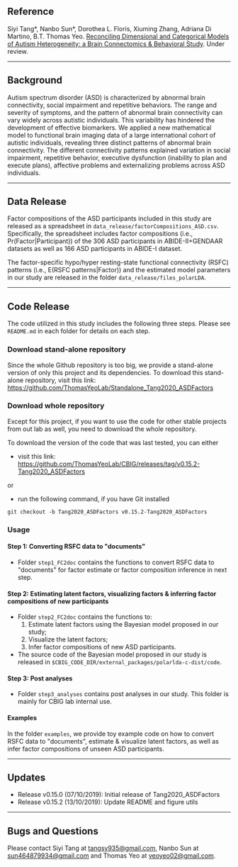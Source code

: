 ## Reference
Siyi Tang*, Nanbo Sun*, Dorothea L. Floris, Xiuming Zhang, Adriana Di Martino, B.T. Thomas Yeo. [Reconciling Dimensional and Categorical Models of Autism Heterogeneity: a Brain Connectomics & Behavioral Study](https://doi.org/10.1101/692772). Under review.

----

## Background
Autism spectrum disorder (ASD) is characterized by abnormal brain connectivity, social impairment and repetitive behaviors. The range and severity of symptoms, and the pattern of abnormal brain connectivity can vary widely across autistic individuals. This variability has hindered the development of effective biomarkers. We applied a new mathematical model to functional brain imaging data of a large international cohort of autistic individuals, revealing three distinct patterns of abnormal brain connectivity. The different connectivity patterns explained variation in social impairment, repetitive behavior, executive dysfunction (inability to plan and execute plans), affective problems and externalizing problems across ASD individuals.

----

## Data Release

Factor compositions of the ASD participants included in this study are released as a spreadsheet in `data_release/factorCompositions_ASD.csv`. Specifically, the spreadsheet includes factor compositions (i.e., Pr(Factor|Participant)) of the 306 ASD participants in ABIDE-II+GENDAAR datasets as well as 166 ASD participants in ABIDE-I dataset.

The factor-specific hypo/hyper resting-state functional connectivity (RSFC) patterns (i.e., E(RSFC patterns|Factor)) and the estimated model parameters in our study are released in the folder `data_release/files_polarLDA`.

----

## Code Release
The code utilized in this study includes the following three steps. Please see `README.md` in each folder for details on each step.

### Download stand-alone repository
Since the whole Github repository is too big, we provide a stand-alone version of only this project and its dependencies. To download this stand-alone repository, visit this link: https://github.com/ThomasYeoLab/Standalone_Tang2020_ASDFactors

### Download whole repository
Except for this project, if you want to use the code for other stable projects from out lab as well, you need to download the whole repository.

To download the version of the code that was last tested, you can either

* visit this link:  https://github.com/ThomasYeoLab/CBIG/releases/tag/v0.15.2-Tang2020_ASDFactors

or

* run the following command, if you have Git installed
```
git checkout -b Tang2020_ASDFactors v0.15.2-Tang2020_ASDFactors
```

### Usage
#### Step 1: Converting RSFC data to "documents"
* Folder `step1_FC2doc` contains the functions to convert RSFC data to "documents" for factor estimate or factor composition inference in next step.

#### Step 2: Estimating latent factors, visualizing factors & inferring factor compositions of new participants
* Folder `step2_FC2doc` contains the functions to:
  1) Estimate latent factors using the Bayesian model proposed in our study;
  2) Visualize the latent factors;
  3) Infer factor compositions of new ASD participants.
* The source code of the Bayesian model proposed in our study is released in `$CBIG_CODE_DIR/external_packages/polarlda-c-dist/code`.

#### Step 3: Post analyses
* Folder `step3_analyses` contains post analyses in our study. This folder is mainly for CBIG lab internal use.

#### Examples
In the folder `examples`, we provide toy example code on how to convert RSFC data to "documents", estimate & visualize latent factors, as well as infer factor compositions of unseen ASD participants.

----

## Updates
* Release v0.15.0 (07/10/2019): Initial release of Tang2020_ASDFactors
* Release v0.15.2 (13/10/2019): Update README and figure utils

----

## Bugs and Questions
Please contact Siyi Tang at tangsy935@gmail.com, Nanbo Sun at sun464879934@gmail.com and Thomas Yeo at yeoyeo02@gmail.com.
